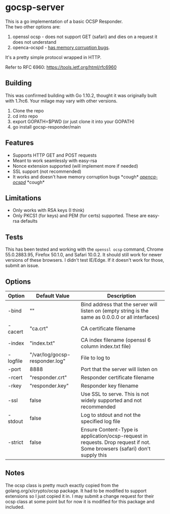 gocsp-server
===========
This is a go implementation of a basic OCSP Responder.  
The two other options are:  
1. openssl ocsp - does not support GET (safari) and dies on a request it does not understand  
2. openca-ocspd - [has memory corruption bugs](https://github.com/openca/openca-ocspd/issues/17).  

It's a pretty simple protocol wrapped in HTTP.  

Refer to RFC 6960: https://tools.ietf.org/html/rfc6960

Building
--------
This was confirmed building with Go 1.10.2, thought it was originally built with 1.7rc6. Your milage may vary with other versions.  

1. Clone the repo  
2. cd into repo  
3. export GOPATH=$PWD (or just clone it into your GOPATH)  
4. go install gocsp-responder/main  

Features
--------
- Supports HTTP GET and POST requests  
- Meant to work seamlessly with easy-rsa  
- Nonce extension supported (will implement more if needed)  
- SSL support (not recommended)  
- It works and doesn't have memory corruption bugs \*cough\* *[openca-ocspd](https://github.com/openca/openca-ocspd/issues/17)* \*cough\*  

Limitations
-----------
- Only works with RSA keys (I think)
- Only PKCS1 (for keys) and PEM (for certs) supported. These are easy-rsa defaults
  
Tests
-----
This has been tested and working with the `openssl ocsp` command, Chrome 55.0.2883.95, Firefox 50.1.0, and Safari 10.0.2. It should still work for newer versions of these browsers. I didn't test IE/Edge. If it doesn't work for those, submit an issue.  

Options
-------
| Option   | Default Value                  | Description                                                                                                                 |
|----------|--------------------------------|----------------------------------------------------------------------------------------------------------------------------|
| -bind    | ""                             | Bind address that the server will listen on (empty string is the same as 0.0.0.0 or all interfaces)                       |
| -cacert  | "ca.crt"                       | CA certificate filename                                                                                                    |
| -index   | "index.txt"                    | CA index filename (openssl 6 column index.txt file)                                                                        |
| -logfile | "/var/log/gocsp-responder.log" | File to log to                                                                                                             |
| -port    | 8888                           | Port that the server will listen on                                                                                        |
| -rcert   | "responder.crt"                | Responder certificate filename                                                                                             |
| -rkey    | "responder.key"                | Responder key filename                                                                                                     |
| -ssl     | false                          | Use SSL to serve. This is not widely supported and not recommended                                                         |
| -stdout  | false                          | Log to stdout and not the specified log file                                                                               |
| -strict  | false                          | Ensure Content-Type is application/ocsp-request in requests. Drop request if not. Some browsers (safari) don't supply this |

Notes
-----
The ocsp class is pretty much exactly copied from the golang.org/x/crypto/ocsp package. It had to be modified to support extensions so I just copied it in.  I may submit a change request for their ocsp class at some point but for now it is modified for this package and included. 
